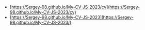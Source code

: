 - [https://Sergey-98.github.io/My-CV-JS-2023/cv](https://Sergey-98.github.io/My-CV-JS-2023/cv)
- [https://Sergey-98.github.io/My-CV-JS-2023](https://Sergey-98.github.io/My-CV-JS-2023/)

